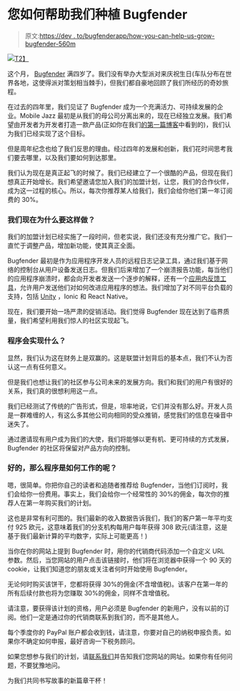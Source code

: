 # 您如何帮助我们种植 Bugfender

> 原文:[https://dev . to/bugfenderapp/how-you-can-help-us-grow-bugfender-560m](https://dev.to/bugfenderapp/how-you-can-help-us-grow-bugfender-560m)

[![](../Images/b47d2ddd0d1f4863b10aae0804056f39.png)T2】](https://res.cloudinary.com/practicaldev/image/fetch/s--vDKxTgV1--/c_limit%2Cf_auto%2Cfl_progressive%2Cq_auto%2Cw_880/https://bugfender.com/wp-content/uploads/2019/03/Screen-Shot-2019-03-04-at-15.40.18-1024x461-1.png)

这个月， [Bugfender](https://bugfender.com/) 满四岁了。我们没有举办大型派对来庆祝生日(车队分布在世界各地，这使得派对策划相当棘手)，但我们都自豪地回顾了我们所经历的奇妙旅程。

在过去的四年里，我们见证了 Bugfender 成为一个充满活力、可持续发展的企业。Mobile Jazz 最初是从我们的母公司分离出来的，现在已经独立发展。我们希望由开发者为开发者打造一款产品(正如你在我们[的第一篇博客](https://bugfender.com/blog/introducing-bugfender/)中看到的)，我们认为我们已经实现了这个目标。

但是周年纪念也给了我们反思的理由。经过四年的发展和创新，我们花时间思考我们要去哪里，以及我们要如何到达那里。

我们认为现在是真正起飞的时候了。我们已经建立了一个很酷的产品，但现在我们想真正开始增长。我们希望邀请您加入我们的加盟计划，让您，我们的合作伙伴，成为这一过程的核心。所以，每次你推荐某人给我们，我们会给你他们第一年订阅费的 30%。

### [](#why-are-we-doing-this-now)我们现在为什么要这样做？

我们的加盟计划已经实施了一段时间，但老实说，我们还没有充分推广它。我们一直忙于调整产品，增加新功能，使其真正全面。

Bugfender 最初是作为应用程序开发人员的远程日志记录工具，通过我们基于网络的控制台从用户设备发送日志。但我们后来增加了一个崩溃报告功能，每当他们的应用程序崩溃时，都会向开发者发送一个逐步的解释，还有一个[应用内反馈工具](https://bugfender.com/in-app-user-feedback/)，允许用户发送他们对如何改进应用程序的想法。我们增加了对不同平台负载的支持，包括 [Unity](https://dev.to/bugfenderapp/new-and-improved-support-ionic--unity-1c16) ，Ionic 和 React Native。

现在，我们要开始一场严肃的促销活动。我们觉得 Bugfender 现在达到了临界质量，我们希望利用我们惊人的社区实现起飞。

### [](#what-will-the-program-achieve)程序会实现什么？

显然，我们认为这在财务上是双赢的。这是联盟计划背后的基本点，我们不认为否认这一点有任何意义。

但是我们也想让我们的社区参与公司未来的发展方向。我们和我们的用户有很好的关系，我们真的很想利用这一点。

我们已经测试了传统的广告形式，但是，坦率地说，它们并没有那么好。开发人员是一群难缠的人，有这么多其他公司向相同的受众推销，感觉我们的信息在噪音中迷失了。

通过邀请现有用户成为我们的大使，我们将能够以更有机、更可持续的方式发展，Bugfender 的社区将保留对产品方向的控制。

### [](#ok-so-how-does-the-program-work)好的，那么程序是如何工作的呢？

嗯，很简单。你把你自己的读者和追随者推荐给 Bugfender，当他们订阅时，我们会给你一份费用。事实上，我们会给你一个经常性的 30%的佣金，每次你的推荐人在第一年购买我们的计划。

这也是非常有利可图的。我们最新的收入数据告诉我们，我们的客户第一年平均支付 925 欧元，这意味着我们的分支机构每用户每年获得 308 欧元(请注意，这是基于我们最新计算的平均数字，实际上可能更高！)

当你在你的网站上提到 Bugfender 时，用你的代销商代码添加一个自定义 URL 参数。然后，当您网站的用户点击该链接时，他们将在浏览器中获得一个 90 天的 cookie，让我们知道您的朋友或关注者何时开始使用 Bugfender。

无论何时购买该饼干，您都将获得 30%的佣金(不含增值税)。该客户在第一年的所有后续付款也将为您赚取 30%的佣金，同样不含增值税。

请注意，要获得该计划的资格，用户必须是 Bugfender 的新用户，没有以前的订阅。他们一定是通过你的代销商联系到我们的，而不是其他人。

每个季度你的 PayPal 账户都会收到钱，请注意，你要对自己的纳税申报负责。如果你不确定如何申报，最好咨询一下税务顾问。

如果您想参与我们的计划，请[联系我们](https://bugfender.com)并告知我们您网站的网址。如果你有任何问题，不要犹豫地问。

为我们共同书写故事的新篇章干杯！